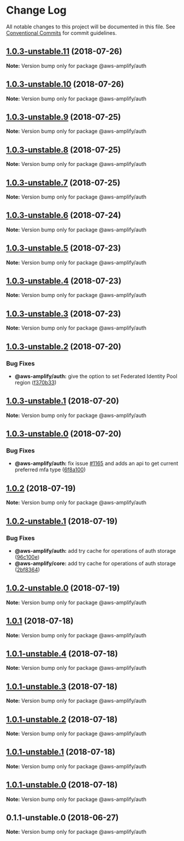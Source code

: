# Change Log

All notable changes to this project will be documented in this file.
See [Conventional Commits](https://conventionalcommits.org) for commit guidelines.

<a name="1.0.3-unstable.11"></a>
## [1.0.3-unstable.11](https://github.com/aws/aws-amplify/compare/@aws-amplify/auth@1.0.3-unstable.10...@aws-amplify/auth@1.0.3-unstable.11) (2018-07-26)




**Note:** Version bump only for package @aws-amplify/auth

<a name="1.0.3-unstable.10"></a>
## [1.0.3-unstable.10](https://github.com/aws/aws-amplify/compare/@aws-amplify/auth@1.0.3-unstable.9...@aws-amplify/auth@1.0.3-unstable.10) (2018-07-26)




**Note:** Version bump only for package @aws-amplify/auth

<a name="1.0.3-unstable.9"></a>
## [1.0.3-unstable.9](https://github.com/aws/aws-amplify/compare/@aws-amplify/auth@1.0.3-unstable.8...@aws-amplify/auth@1.0.3-unstable.9) (2018-07-25)




**Note:** Version bump only for package @aws-amplify/auth

<a name="1.0.3-unstable.8"></a>
## [1.0.3-unstable.8](https://github.com/aws/aws-amplify/compare/@aws-amplify/auth@1.0.3-unstable.7...@aws-amplify/auth@1.0.3-unstable.8) (2018-07-25)




**Note:** Version bump only for package @aws-amplify/auth

<a name="1.0.3-unstable.7"></a>
## [1.0.3-unstable.7](https://github.com/aws/aws-amplify/compare/@aws-amplify/auth@1.0.3-unstable.6...@aws-amplify/auth@1.0.3-unstable.7) (2018-07-25)




**Note:** Version bump only for package @aws-amplify/auth

<a name="1.0.3-unstable.6"></a>
## [1.0.3-unstable.6](https://github.com/aws/aws-amplify/compare/@aws-amplify/auth@1.0.3-unstable.5...@aws-amplify/auth@1.0.3-unstable.6) (2018-07-24)




**Note:** Version bump only for package @aws-amplify/auth

<a name="1.0.3-unstable.5"></a>
## [1.0.3-unstable.5](https://github.com/aws/aws-amplify/compare/@aws-amplify/auth@1.0.3-unstable.4...@aws-amplify/auth@1.0.3-unstable.5) (2018-07-23)




**Note:** Version bump only for package @aws-amplify/auth

<a name="1.0.3-unstable.4"></a>
## [1.0.3-unstable.4](https://github.com/aws/aws-amplify/compare/@aws-amplify/auth@1.0.3-unstable.3...@aws-amplify/auth@1.0.3-unstable.4) (2018-07-23)




**Note:** Version bump only for package @aws-amplify/auth

<a name="1.0.3-unstable.3"></a>
## [1.0.3-unstable.3](https://github.com/aws/aws-amplify/compare/@aws-amplify/auth@1.0.3-unstable.2...@aws-amplify/auth@1.0.3-unstable.3) (2018-07-23)




**Note:** Version bump only for package @aws-amplify/auth

<a name="1.0.3-unstable.2"></a>
## [1.0.3-unstable.2](https://github.com/aws/aws-amplify/compare/@aws-amplify/auth@1.0.3-unstable.1...@aws-amplify/auth@1.0.3-unstable.2) (2018-07-20)


### Bug Fixes

* **@aws-amplify/auth:** give the option to set Federated Identity Pool region ([f370b33](https://github.com/aws/aws-amplify/commit/f370b33))




<a name="1.0.3-unstable.1"></a>
## [1.0.3-unstable.1](https://github.com/aws/aws-amplify/compare/@aws-amplify/auth@1.0.3-unstable.0...@aws-amplify/auth@1.0.3-unstable.1) (2018-07-20)




**Note:** Version bump only for package @aws-amplify/auth

<a name="1.0.3-unstable.0"></a>
## [1.0.3-unstable.0](https://github.com/aws/aws-amplify/compare/@aws-amplify/auth@1.0.2...@aws-amplify/auth@1.0.3-unstable.0) (2018-07-20)


### Bug Fixes

* **@aws-amplify/auth:** fix issue [#1165](https://github.com/aws/aws-amplify/issues/1165) and adds an api to get current preferred mfa type ([6f8a100](https://github.com/aws/aws-amplify/commit/6f8a100))




<a name="1.0.2"></a>
## [1.0.2](https://github.com/aws/aws-amplify/compare/@aws-amplify/auth@1.0.2-unstable.1...@aws-amplify/auth@1.0.2) (2018-07-19)




**Note:** Version bump only for package @aws-amplify/auth

<a name="1.0.2-unstable.1"></a>
## [1.0.2-unstable.1](https://github.com/aws/aws-amplify/compare/@aws-amplify/auth@1.0.1...@aws-amplify/auth@1.0.2-unstable.1) (2018-07-19)


### Bug Fixes

* **@aws-amplify/auth:** add try cache for operations of auth storage ([96c100e](https://github.com/aws/aws-amplify/commit/96c100e))
* **@aws-amplify/core:** add try cache for operations of auth storage ([2bf8364](https://github.com/aws/aws-amplify/commit/2bf8364))




<a name="1.0.2-unstable.0"></a>
## [1.0.2-unstable.0](https://github.com/aws/aws-amplify/compare/@aws-amplify/auth@1.0.1...@aws-amplify/auth@1.0.2-unstable.0) (2018-07-19)




**Note:** Version bump only for package @aws-amplify/auth

<a name="1.0.1"></a>
## [1.0.1](https://github.com/aws/aws-amplify/compare/@aws-amplify/auth@1.0.1-unstable.4...@aws-amplify/auth@1.0.1) (2018-07-18)




**Note:** Version bump only for package @aws-amplify/auth

<a name="1.0.1-unstable.4"></a>
## [1.0.1-unstable.4](https://github.com/aws/aws-amplify/compare/@aws-amplify/auth@1.0.1-unstable.3...@aws-amplify/auth@1.0.1-unstable.4) (2018-07-18)




**Note:** Version bump only for package @aws-amplify/auth

<a name="1.0.1-unstable.3"></a>
## [1.0.1-unstable.3](https://github.com/aws/aws-amplify/compare/@aws-amplify/auth@1.0.1-unstable.2...@aws-amplify/auth@1.0.1-unstable.3) (2018-07-18)




**Note:** Version bump only for package @aws-amplify/auth

<a name="1.0.1-unstable.2"></a>
## [1.0.1-unstable.2](https://github.com/aws/aws-amplify/compare/@aws-amplify/auth@1.0.1-unstable.1...@aws-amplify/auth@1.0.1-unstable.2) (2018-07-18)




**Note:** Version bump only for package @aws-amplify/auth

<a name="1.0.1-unstable.1"></a>
## [1.0.1-unstable.1](https://github.com/aws/aws-amplify/compare/@aws-amplify/auth@1.0.1...@aws-amplify/auth@1.0.1-unstable.1) (2018-07-18)




**Note:** Version bump only for package @aws-amplify/auth

<a name="1.0.1-unstable.0"></a>
## [1.0.1-unstable.0](https://github.com/aws/aws-amplify/compare/@aws-amplify/auth@1.0.1...@aws-amplify/auth@1.0.1-unstable.0) (2018-07-18)




**Note:** Version bump only for package @aws-amplify/auth

<a name="0.1.1-unstable.0"></a>
## 0.1.1-unstable.0 (2018-06-27)




**Note:** Version bump only for package @aws-amplify/auth
